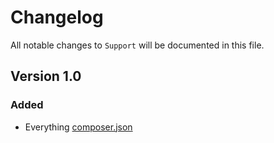 # Changelog

All notable changes to `Support` will be documented in this file.

## Version 1.0

### Added
- Everything
[composer.json](composer.json)
